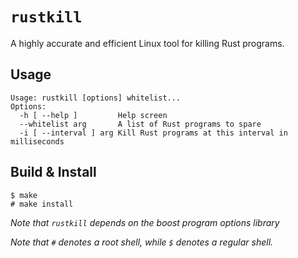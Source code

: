 # `rustkill`
A highly accurate and efficient Linux tool for killing Rust programs.

## Usage
```
Usage: rustkill [options] whitelist...
Options:
  -h [ --help ]         Help screen
  --whitelist arg       A list of Rust programs to spare
  -i [ --interval ] arg Kill Rust programs at this interval in milliseconds

```

## Build & Install
```
$ make
# make install

```
*Note that `rustkill` depends on the boost program options library*

*Note that `#` denotes a root shell, while `$` denotes a regular shell.*
